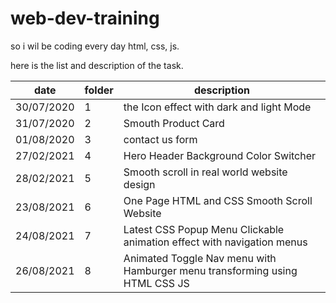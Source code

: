 # web-dev-training

so i wil be coding every day html, css, js.

here is the list and description of the task.

|date|folder|description|
|---|---|---|
|30/07/2020|1| the Icon effect with dark and light Mode|
|31/07/2020|2|Smouth Product Card|
|01/08/2020|3|contact us form|
|27/02/2021|4|Hero Header Background Color Switcher|
|28/02/2021|5|Smooth scroll in real world website design|
|23/08/2021|6|One Page HTML and CSS  Smooth Scroll Website |
|24/08/2021|7|Latest CSS Popup Menu Clickable animation effect with navigation menus |
|26/08/2021|8|Animated Toggle Nav menu with Hamburger menu transforming using HTML CSS JS|
 
 

